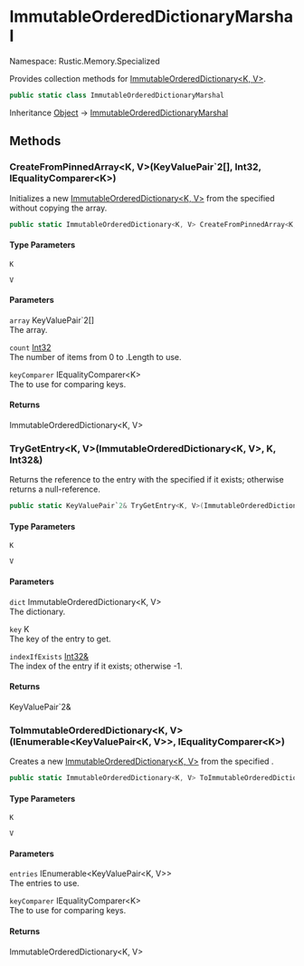 # ImmutableOrderedDictionaryMarshal

Namespace: Rustic.Memory.Specialized

Provides collection methods for [ImmutableOrderedDictionary&lt;K, V&gt;](./rustic.memory.specialized.immutableordereddictionary-2.md).

```csharp
public static class ImmutableOrderedDictionaryMarshal
```

Inheritance [Object](https://docs.microsoft.com/en-us/dotnet/api/system.object) → [ImmutableOrderedDictionaryMarshal](./rustic.memory.specialized.immutableordereddictionarymarshal.md)

## Methods

### **CreateFromPinnedArray&lt;K, V&gt;(KeyValuePair`2[], Int32, IEqualityComparer&lt;K&gt;)**

Initializes a new [ImmutableOrderedDictionary&lt;K, V&gt;](./rustic.memory.specialized.immutableordereddictionary-2.md) from the specified  without copying the array.

```csharp
public static ImmutableOrderedDictionary<K, V> CreateFromPinnedArray<K, V>(KeyValuePair`2[] array, int count, IEqualityComparer<K> keyComparer)
```

#### Type Parameters

`K`<br>

`V`<br>

#### Parameters

`array` KeyValuePair`2[]<br>
The array.

`count` [Int32](https://docs.microsoft.com/en-us/dotnet/api/system.int32)<br>
The number of items from 0 to .Length to use.

`keyComparer` IEqualityComparer&lt;K&gt;<br>
The  to use for comparing keys.

#### Returns

ImmutableOrderedDictionary&lt;K, V&gt;<br>

### **TryGetEntry&lt;K, V&gt;(ImmutableOrderedDictionary&lt;K, V&gt;, K, Int32&)**

Returns the reference to the entry with the specified  if it exists; otherwise returns a null-reference.

```csharp
public static KeyValuePair`2& TryGetEntry<K, V>(ImmutableOrderedDictionary<K, V> dict, K key, Int32& indexIfExists)
```

#### Type Parameters

`K`<br>

`V`<br>

#### Parameters

`dict` ImmutableOrderedDictionary&lt;K, V&gt;<br>
The dictionary.

`key` K<br>
The key of the entry to get.

`indexIfExists` [Int32&](https://docs.microsoft.com/en-us/dotnet/api/system.int32&)<br>
The index of the entry if it exists; otherwise -1.

#### Returns

KeyValuePair`2&<br>

### **ToImmutableOrderedDictionary&lt;K, V&gt;(IEnumerable&lt;KeyValuePair&lt;K, V&gt;&gt;, IEqualityComparer&lt;K&gt;)**

Creates a new [ImmutableOrderedDictionary&lt;K, V&gt;](./rustic.memory.specialized.immutableordereddictionary-2.md) from the specified .

```csharp
public static ImmutableOrderedDictionary<K, V> ToImmutableOrderedDictionary<K, V>(IEnumerable<KeyValuePair<K, V>> entries, IEqualityComparer<K> keyComparer)
```

#### Type Parameters

`K`<br>

`V`<br>

#### Parameters

`entries` IEnumerable&lt;KeyValuePair&lt;K, V&gt;&gt;<br>
The entries to use.

`keyComparer` IEqualityComparer&lt;K&gt;<br>
The  to use for comparing keys.

#### Returns

ImmutableOrderedDictionary&lt;K, V&gt;<br>
